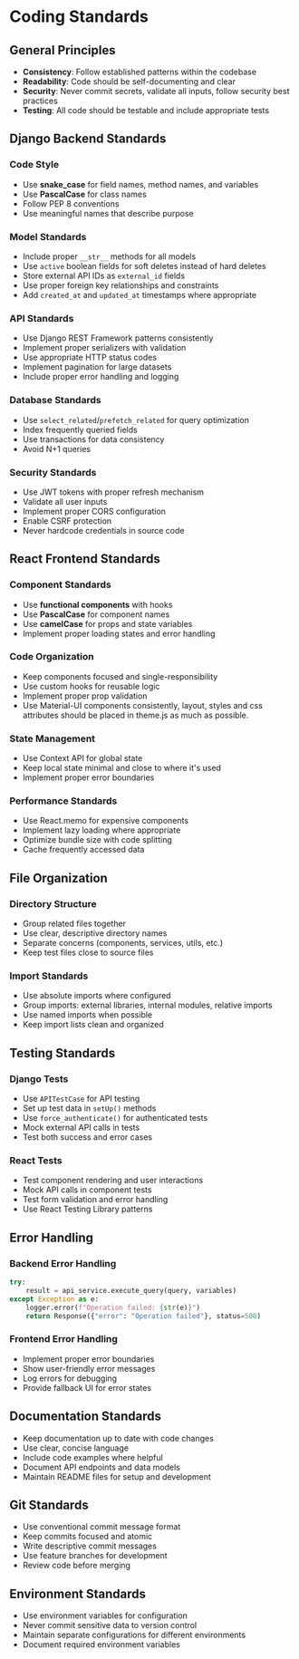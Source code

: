 # Coding Standards

## General Principles

- **Consistency**: Follow established patterns within the codebase
- **Readability**: Code should be self-documenting and clear
- **Security**: Never commit secrets, validate all inputs, follow security best practices
- **Testing**: All code should be testable and include appropriate tests

## Django Backend Standards

### Code Style
- Use **snake_case** for field names, method names, and variables
- Use **PascalCase** for class names
- Follow PEP 8 conventions
- Use meaningful names that describe purpose

### Model Standards
- Include proper `__str__` methods for all models
- Use `active` boolean fields for soft deletes instead of hard deletes
- Store external API IDs as `external_id` fields
- Use proper foreign key relationships and constraints
- Add `created_at` and `updated_at` timestamps where appropriate

### API Standards
- Use Django REST Framework patterns consistently
- Implement proper serializers with validation
- Use appropriate HTTP status codes
- Implement pagination for large datasets
- Include proper error handling and logging

### Database Standards
- Use `select_related`/`prefetch_related` for query optimization
- Index frequently queried fields
- Use transactions for data consistency
- Avoid N+1 queries

### Security Standards
- Use JWT tokens with proper refresh mechanism
- Validate all user inputs
- Implement proper CORS configuration
- Enable CSRF protection
- Never hardcode credentials in source code

## React Frontend Standards

### Component Standards
- Use **functional components** with hooks
- Use **PascalCase** for component names
- Use **camelCase** for props and state variables
- Implement proper loading states and error handling

### Code Organization
- Keep components focused and single-responsibility
- Use custom hooks for reusable logic
- Implement proper prop validation
- Use Material-UI components consistently, layout, styles and css attributes should be placed in theme.js as much as possible.

### State Management
- Use Context API for global state
- Keep local state minimal and close to where it's used
- Implement proper error boundaries

### Performance Standards
- Use React.memo for expensive components
- Implement lazy loading where appropriate
- Optimize bundle size with code splitting
- Cache frequently accessed data

## File Organization

### Directory Structure
- Group related files together
- Use clear, descriptive directory names
- Separate concerns (components, services, utils, etc.)
- Keep test files close to source files

### Import Standards
- Use absolute imports where configured
- Group imports: external libraries, internal modules, relative imports
- Use named imports when possible
- Keep import lists clean and organized

## Testing Standards

### Django Tests
- Use `APITestCase` for API testing
- Set up test data in `setUp()` methods
- Use `force_authenticate()` for authenticated tests
- Mock external API calls in tests
- Test both success and error cases

### React Tests
- Test component rendering and user interactions
- Mock API calls in component tests
- Test form validation and error handling
- Use React Testing Library patterns

## Error Handling

### Backend Error Handling
```python
try:
    result = api_service.execute_query(query, variables)
except Exception as e:
    logger.error(f"Operation failed: {str(e)}")
    return Response({"error": "Operation failed"}, status=500)
```

### Frontend Error Handling
- Implement proper error boundaries
- Show user-friendly error messages
- Log errors for debugging
- Provide fallback UI for error states

## Documentation Standards

- Keep documentation up to date with code changes
- Use clear, concise language
- Include code examples where helpful
- Document API endpoints and data models
- Maintain README files for setup and development

## Git Standards

- Use conventional commit message format
- Keep commits focused and atomic
- Write descriptive commit messages
- Use feature branches for development
- Review code before merging

## Environment Standards

- Use environment variables for configuration
- Never commit sensitive data to version control
- Maintain separate configurations for different environments
- Document required environment variables
